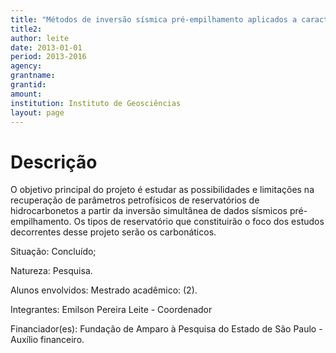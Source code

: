 ```yaml
---
title: "Métodos de inversão sísmica pré-empilhamento aplicados a caracterização e modelagem de reservatórios"
title2:
author: leite
date: 2013-01-01
period: 2013-2016
agency:
grantname:
grantid:
amount:
institution: Instituto de Geosciências
layout: page
---
```


# Descrição

O objetivo principal do projeto é estudar as possibilidades e limitações na
recuperação de parâmetros petrofísicos de reservatórios de hidrocarbonetos a
partir da inversão simultânea de dados sísmicos pré-empilhamento. Os tipos de
reservatório que constituirão o foco dos estudos decorrentes desse projeto
serão os carbonáticos.

Situação: Concluído;

Natureza: Pesquisa.

Alunos envolvidos: Mestrado acadêmico: (2).

Integrantes: Emilson Pereira Leite - Coordenador

Financiador(es): Fundação de Amparo à Pesquisa do Estado de São Paulo - Auxílio
financeiro.

